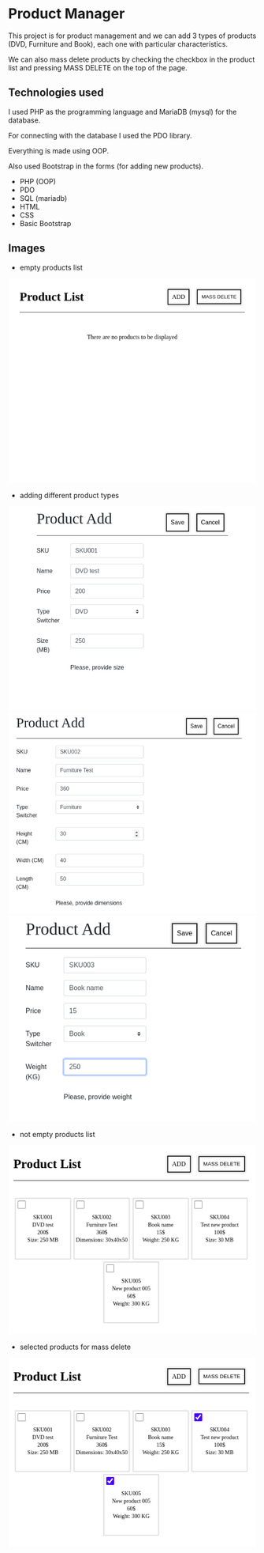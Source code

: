 # Product Manager

This project is for product management and we can add 3 types of products (DVD, Furniture and Book), each one with particular characteristics. 

We can also mass delete products by checking the checkbox in the product list and pressing MASS DELETE on the top of the page.

## Technologies used

I used PHP as the programming language and MariaDB (mysql) for the database. 

For connecting with the database I used the PDO library. 

Everything is made using OOP. 

Also used Bootstrap in the forms (for adding new products).

* PHP (OOP)
* PDO
* SQL (mariadb)
* HTML
* CSS
* Basic Bootstrap

## Images

* empty products list

![01](/img/01.png)

* adding different product types

![02](/img/02.png)
![03](/img/03.png)
![04](/img/04.png)

* not empty products list

![05](/img/05.png)

* selected products for mass delete

![06](/img/06.png)